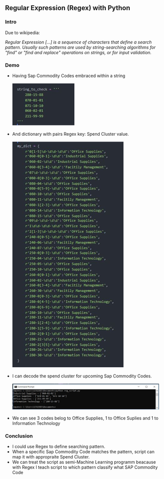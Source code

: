 <h2>Regular Expression (Regex)  with Python</h2>
<h3>Intro</h3>
<p>Due to wikipedia:</p>
<p><i>Regular Expression [...] is a sequence of characters that define a search pattern. Usually such patterns are used by string-searching algorithms for "find" or "find and replace" operations on strings, or for input validation.</i></p>
<h3>Demo</h3>
<ul>
  <li>Having Sap Commodity Codes embraced within a string</li>
  <br>
  <img src="images/string.JPG">
  <br><br>
  <li>And dictionary with pairs Regex key: Spend Cluster value.</li>
  <br>
  <img src="images/re.JPG">
  <br><br>
  <li>I can decode the spend cluster for upcoming Sap Commodity Codes.</li>
  <br>
  <img src="images/outcome.jpg">
  <br><br>
  <li>We can see 3 codes belog to Office Supplies, 1 to Office Suplies and 1 to Information Technology</li>
</ul>
<h3>Conclusion</h3>
<ul>
  <li>I could use Regex to define searching pattern.</li>
  <li>When a specific Sap Commodity Code matches the pattern, script can map it with appropraite Spend Cluster.</li>
  <li>We can treat the script as semi-Machine Learning programm beacause with Regex I teach script to which pattern classify what SAP Commodity Code</li>
</ul>

